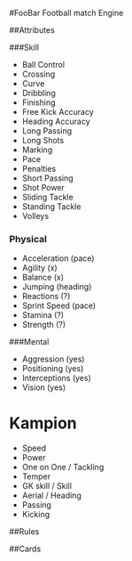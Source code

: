 #FooBar Football match Engine

##Attributes

###Skill

* Ball Control
* Crossing
* Curve
* Dribbling
* Finishing
* Free Kick Accuracy
* Heading Accuracy
* Long Passing
* Long Shots
* Marking
* Pace
* Penalties
* Short Passing
* Shot Power
* Sliding Tackle
* Standing Tackle
* Volleys

### Physical

* Acceleration (pace)
* Agility (x)
* Balance (x)
* Jumping (heading)
* Reactions (?)
* Sprint Speed (pace)
* Stamina (?)
* Strength (?)

###Mental

* Aggression (yes)
* Positioning (yes)
* Interceptions (yes)
* Vision (yes)

# Kampion
* Speed
* Power
* One on One / Tackling
* Temper
* GK skill / Skill
* Aerial / Heading
* Passing 
* Kicking


##Rules

##Cards